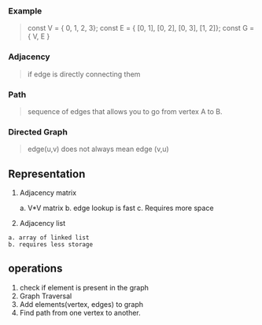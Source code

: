 ### Example

> const V = { 0, 1, 2, 3};
   const E = { [0, 1], [0, 2], [0, 3], [1, 2]};
   const G = { V, E } 


### Adjacency 
> if edge is directly connecting them 

### Path 
> sequence of edges that allows you to go from vertex A to B.

### Directed Graph 
> edge(u,v) does not always mean edge (v,u)


## Representation 

1. Adjacency matrix
    >  
    a. V*V matrix
    b. edge lookup is fast
    c. Requires more space

2. Adjacency list
>
    a. array of linked list 
    b. requires less storage

## operations

1. check if element is present in the graph 
2. Graph Traversal 
3. Add elements(vertex, edges) to graph 
4. Find path from one vertex to another.

